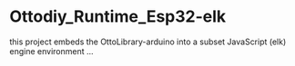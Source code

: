 # Ottodiy_Runtime_Esp32-elk
this project embeds the OttoLibrary-arduino into a subset JavaScript (elk) engine environment ...
